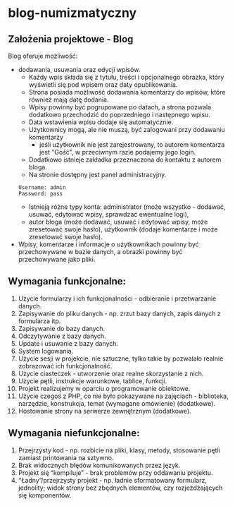 # blog-numizmatyczny

## Założenia projektowe - Blog
Blog oferuje możliwość:
- dodawania, usuwania oraz edycji wpisów.
    - Każdy wpis składa się z tytułu, treści i opcjonalnego obrazka, który wyświetli się pod wpisem oraz daty opublikowania.
    - Strona posiada możliwość dodawania komentarzy do wpisów, które również mają datę dodania.
    - Wpisy powinny być pogrupowane po datach, a strona pozwala dodatkowo przechodzić do poprzedniego i następnego wpisu.
    - Data wstawienia wpisu dodaje się automatycznie.
    - Użytkownicy mogą, ale nie muszą, być zalogowani przy dodawaniu komentarzy
        - jeśli użytkownik nie jest zarejestrowany, to autorem komentarza jest "Gość", w przeciwnym razie podajemy jego login.
    - Dodatkowo istnieje zakładka przeznaczona do kontaktu z autorem bloga.
    - Na stronie dostępny jest panel administracyjny.
    ```
    Username: admin
    Password: pass
    ```
    - Istnieją różne typy konta: administrator (może wszystko - dodawać, usuwać, edytować wpisy, sprawdzać ewentualne logi),
    - autor bloga (może dodawać, usuwać i edytować wpisy, może zresetować swoje hasło), użytkownik (dodaje komentarze i może zresetować swoje hasło).
- Wpisy, komentarze i informacje o użytkownikach powinny być przechowywane w bazie danych, a obrazki powinny być przechowywane jako pliki.

## Wymagania funkcjonalne:
1. Użycie formularzy i ich funkcjonalności - odbieranie i przetwarzanie danych.
2. Zapisywanie do pliku danych - np. zrzut bazy danych, zapis danych z formularza itp.
3. Zapisywanie do bazy danych.
4. Odczytywanie z bazy danych.
5. Update i usuwanie z bazy danych.
6. System logowania.
7. Użycie sesji w projekcie, nie sztuczne, tylko takie by pozwalało realnie zobrazować ich funkcjonalność.
8. Użycie ciasteczek - utworzenie oraz realne skorzystanie z nich.
9. Użycie pętli, instrukcje warunkowe, tablice, funkcji.
10. Projekt realizujemy w oparciu o programowanie obiektowe.
11. Użycie czegoś z PHP, co nie było pokazywane na zajęciach - biblioteka, narzędzie, konstrukcja, temat (wymagane omówienie) (dodatkowe).
12. Hostowanie strony na serwerze zewnętrznym (dodatkowe).

## Wymagania niefunkcjonalne:
1. Przejrzysty kod - np. rozbicie na pliki, klasy, metody, stosowanie pętli zamiast printowania na sztywno.
2. Brak widocznych błędów komunikowanych przez język.
3. Projekt się “kompiluje” - brak problemów przy oddawaniu projektu.
4. “Ładny”/przejrzysty projekt - np. ładnie sformatowany formularz, jednolity; widok strony bez zbędnych elementów, czy rozjeżdżających się komponentów.
